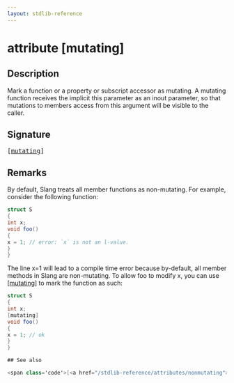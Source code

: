 ```yaml
---
layout: stdlib-reference
---
```


# attribute [mutating]

## Description

Mark a function or a property or subscript accessor as mutating. A mutating function receives the implicit <span class='code'>this</span> parameter
as an <span class='code'><span class="code_keyword">inout</span></span> parameter, so that mutations to members access from <span class='code'>this</span> argument will be visible to the caller.


## Signature

<pre>
[<a href="/stdlib-reference/attributes/mutating">mutating</a>]
</pre>

## Remarks


By default, Slang treats all member functions as non-mutating. For example, consider the following function:
```csharp
struct S
{
int x;
void foo()
{
x = 1; // error: `x` is not an l-value.
}
}

```
The line <span class='code'>x=1</span> will lead to a compile time error because by-default, all member methods in Slang are non-mutating. To
allow <span class='code'>foo</span> to modify <span class='code'>x</span>, you can use <span class='code'>[<a href="/stdlib-reference/attributes/mutating">mutating</a>]</span> to mark the function as such:
```csharp
struct S
{
int x;
[mutating]
void foo()
{
x = 1; // ok
}
}

## See also

<span class='code'>[<a href="/stdlib-reference/attributes/nonmutating">nonmutating</a>]</span>.



